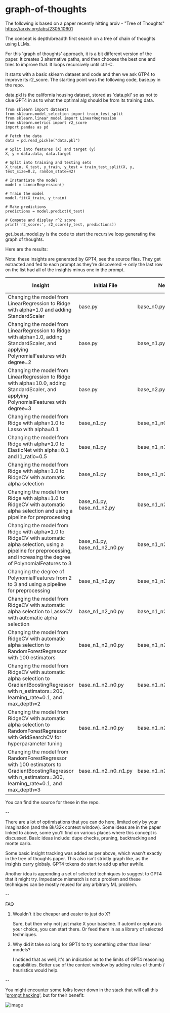 # graph-of-thoughts

The following is based on a paper recently hitting arxiv - "Tree of Thoughts" https://arxiv.org/abs/2305.10601

The concept is depth/breadth first search on a tree of chain of thoughts using LLMs.

For this 'graph of thoughts' approach, it is a bit different version of the paper.  It creates 3 alternative paths, and then chooses the best one and tries to improve that.  It loops recursively until ctrl-C.

It starts with a basic sklearn dataset and code and then we ask GTP4 to improve its r2_score.  The starting point was the following code, base.py in the repo.  

data.pkl is the california housing dataset, stored as 'data.pkl' so as not to clue GPT4 in as to what the optimal alg should be from its training data.

```
from sklearn import datasets
from sklearn.model_selection import train_test_split
from sklearn.linear_model import LinearRegression
from sklearn.metrics import r2_score
import pandas as pd

# Fetch the data                                                                                                                 
data = pd.read_pickle("data.pkl")

# Split into features (X) and target (y)                                                                                         
X, y = data.data, data.target

# Split into training and testing sets                                                                                           
X_train, X_test, y_train, y_test = train_test_split(X, y, test_size=0.2, random_state=42)

# Instantiate the model                                                                                                          
model = LinearRegression()

# Train the model                                                                                                                
model.fit(X_train, y_train)

# Make predictions                                                                                                               
predictions = model.predict(X_test)

# Compute and display r^2 score                                                                                                  
print('r2_score:', r2_score(y_test, predictions))

```

get_best_model.py is the code to start the recursive loop generating the graph of thoughts.

Here are the results:

Note: these insights are generated by GPT4, see the source files.  They get extracted and fed to each prompt as they're discovered -> only the last row on the list had all of the insights minus one in the prompt.

| Insight | Initial File | New File | Initial Score | New Score |
|---------|--------------|----------|---------------|-----------|
| Changing the model from LinearRegression to Ridge with alpha=1.0 and adding StandardScaler | base.py | base_n0.py | 0.575 | 0.576 |
| Changing the model from LinearRegression to Ridge with alpha=1.0, adding StandardScaler, and applying PolynomialFeatures with degree=2 | base.py | base_n1.py | 0.575 | 0.647 |
| Changing the model from LinearRegression to Ridge with alpha=10.0, adding StandardScaler, and applying PolynomialFeatures with degree=3 | base.py | base_n2.py | 0.575 | -14.131 |
| Changing the model from Ridge with alpha=1.0 to Lasso with alpha=0.1 | base_n1.py | base_n1_n0.py | 0.647 | 0.482 |
| Changing the model from Ridge with alpha=1.0 to ElasticNet with alpha=0.1 and l1_ratio=0.5 | base_n1.py | base_n1_n1.py | 0.647 | 0.515 |
| Changing the model from Ridge with alpha=1.0 to RidgeCV with automatic alpha selection | base_n1.py | base_n1_n2.py | 0.647 | 0.656 |
| Changing the model from Ridge with alpha=1.0 to RidgeCV with automatic alpha selection and using a pipeline for preprocessing | base_n1.py, base_n1_n2.py | base_n1_n2_n0.py | 0.656 | 0.656 |
| Changing the model from Ridge with alpha=1.0 to RidgeCV with automatic alpha selection, using a pipeline for preprocessing, and increasing the degree of PolynomialFeatures to 3 | base_n1.py, base_n1_n2_n0.py | base_n1_n2_n1.py | 0.656 | -15.415 |
| Changing the degree of PolynomialFeatures from 2 to 3 and using a pipeline for preprocessing | base_n1_n2.py | base_n1_n2_n2.py | 0.656 | -15.415 |
| Changing the model from RidgeCV with automatic alpha selection to LassoCV with automatic alpha selection | base_n1_n2_n0.py | base_n1_n2_n0_n0.py | 0.656 | 0.482 |
| Changing the model from RidgeCV with automatic alpha selection to RandomForestRegressor with 100 estimators | base_n1_n2_n0.py | base_n1_n2_n0_n1.py | 0.656 | 0.799 |
| Changing the model from RidgeCV with automatic alpha selection to GradientBoostingRegressor with n_estimators=200, learning_rate=0.1, and max_depth=2 | base_n1_n2_n0.py | base_n1_n2_n0_n2.py | 0.656 | 0.775 |
| Changing the model from RidgeCV with automatic alpha selection to RandomForestRegressor with GridSearchCV for hyperparameter tuning | base_n1_n2_n0.py | base_n1_n2_n0_n1_n0.py | 0.799 | 0.802 |
| Changing the model from RandomForestRegressor with 100 estimators to GradientBoostingRegressor with n_estimators=300, learning_rate=0.1, and max_depth=3 | base_n1_n2_n0_n1.py | base_n1_n2_n0_n1_n1.py | 0.799 | 0.817


You can find the source for these in the repo. 
    
--
    
There are a lot of optimisations that you can do here, limited only by your imagination (and the 8k/32k context window).  Some ideas are in the paper linked to above, some you'll find on various places where this concept is discussed. Basic ideas include: dupe checks, pruning, backtracking and monte carlo.  

Some basic insight tracking was added as per above, which wasn't exactly in the tree of thoughts paper.  This also isn't strictly graph like, as the insights carry globaly. GPT4 tokens do start to add up after awhile.

Another idea is appending a set of selected techniques to suggest to GPT4 that it might try.  Impedance mismatch is not a problem and these techniques can be mostly reused for any arbitrary ML problem.

--
    
FAQ
    
1. Wouldn't it be cheaper and easier to just do X?   
    
    Sure, but then why not just make X your baseline.  If automl or optuna is your choice, you can start there.  Or feed them in as a library of selected techniques.
    
    
2. Why did it take so long for GPT4 to try something other than linear models?
    
    I noticed that as well, it's an indication as to the limits of GPT4 reasoning capabilities.  Better use of the context window by adding rules of thumb / heuristics would help.
    
--    

You might encounter some folks lower down in the stack that will call this '[prompt hacking](https://twitter.com/karpathy/status/1659653943754891279)', but for their benefit:
   
![image](https://github.com/qrdlgit/graph-of-thoughts/assets/129564070/ff2e9afa-da02-4e7c-922b-0dce87933034)

